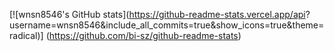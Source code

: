 [![wnsn8546's GitHub stats](https://github-readme-stats.vercel.app/api?
username=wnsn8546&include_all_commits=true&show_icons=true&theme=radical)]
(https://github.com/bi-sz/github-readme-stats)
